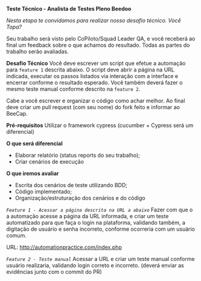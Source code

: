 **Teste Técnico - Analista de Testes Pleno Beedoo**


*Nesta etapa te convidamos para realizar nosso desafio técnico. Você Topa?*

Seu trabalho será visto pelo CoPiloto/Squad Leader QA, e você receberá ao final um feedback sobre o que achamos do resultado. Todas as partes do trabalho serão avaliadas. 


**Desafio Técnico**
Você deve escrever um script que efetue a automação para `feature 1` descrita abaixo. O script deve abrir a página na URL indicada, executar os passos listados via interação com a interface e encerrar conforme o resultado esperado. 
Você também deverá fazer o mesmo teste manual conforme descrito na `feature 2`.

Cabe a você escrever e organizar o código como achar melhor. Ao final deve criar um pull request (com seu nome) do fork feito e informar ao BeeCap. 

**Pré-requisitos**
Utilizar o framework cypress (cucumber + Cypress será um diferencial)

**O que será diferencial**

* Elaborar relatório (status reports do seu trabalho);
* Criar cenários de execução


**O que iremos avaliar**
* Escrita dos cenários de teste utilizando BDD;
* Código implementado;
* Organização/estruturação dos cenários e do código


*`Feature 1 - Acessar a página descrita na URL a abaixo`*
Fazer com que o a automação acesse a página da URL informada, e criar um teste automatizado para que faça o login na plataforma, validando também, a digitação de usuário e senha incorreto, conforme ocorreria com um usuário comum.

URL: http://automationpractice.com/index.php



*`Feature 2 - Teste manual`*
Acessar a URL e criar um teste manual conforme usuário realizaria, validando login correto e incorreto. (deverá enviar as evidências junto com o commit do PR)